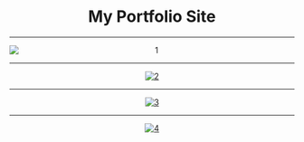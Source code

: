 
<div align="center">
  <h1 style="text-align:center">My Portfolio Site</h1>
  <hr>
<img src="https://i.ibb.co/7XTpQyV/1.png" style=" margin-left:auto;margin-right:auto; display:block" alt="1" border="0" />
  <hr>
<a href="https://ibb.co/MC3WZQV"><img src="https://i.ibb.co/QK1zptN/2.png" style="text-align:center" alt="2" border="0"></a>
    <hr>
<a href="https://ibb.co/f0SFsf5"><img src="https://i.ibb.co/ThT2s6S/3.png" style="text-align:center" alt="3" border="0"></a>
    <hr>
<a href="https://ibb.co/py30hHX"><img src="https://i.ibb.co/WtcxVrK/4.png"  style="text-align:center" alt="4" border="0"></a>

</div>
